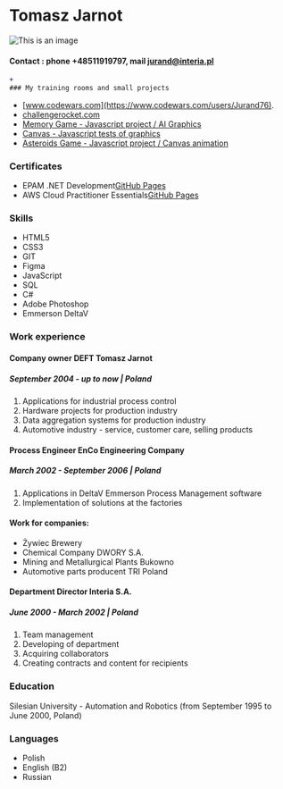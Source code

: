 # Tomasz Jarnot

![This is an image](https://tomekjarnot.pl/photo.jpg)

#### Contact : phone +48511919797, mail jurand@interia.pl

```diff
+
### My training rooms and small projects
```

- [www.codewars.com](https://www.codewars.com/users/Jurand76).
- [challengerocket.com](https://challengerocket.com/)
- [Memory Game - Javascript project / AI Graphics](http://tomekjarnot.pl/games/memorygame)
- [Canvas - Javascript tests of graphics](http://tomekjarnot.pl/canvas/canvas.html)
- [Asteroids Game - Javascript project / Canvas animation](http://tomekjarnot.pl/games/asteroids)

### Certificates

- EPAM .NET Development[GitHub Pages](https://tomekjarnot.pl/epam_net.jpg)
- AWS Cloud Practitioner Essentials[GitHub Pages](https://tomekjarnot.pl/aws.jpg)

### Skills

- HTML5
- CSS3
- GIT
- Figma
- JavaScript
- SQL
- C#
- Adobe Photoshop
- Emmerson DeltaV

### Work experience

#### Company owner DEFT Tomasz Jarnot

##### September 2004 - up to now | Poland

1. Applications for industrial process control
2. Hardware projects for production industry
3. Data aggregation systems for production industry
4. Automotive industry - service, customer care, selling products

#### Process Engineer EnCo Engineering Company

##### March 2002 - September 2006 | Poland

1. Applications in DeltaV Emmerson Process Management software
2. Implementation of solutions at the factories

#### Work for companies:

- Żywiec Brewery
- Chemical Company DWORY S.A.
- Mining and Metallurgical Plants Bukowno
- Automotive parts producent TRI Poland

#### Department Director Interia S.A.

##### June 2000 - March 2002 | Poland

1. Team management
2. Developing of department
3. Acquiring collaborators
4. Creating contracts and content for recipients

### Education

Silesian University - Automation and Robotics (from September 1995 to June 2000, Poland)

### Languages

- Polish
- English (B2)
- Russian
